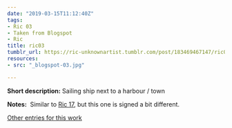 ```yaml
---
date: "2019-03-15T11:12:40Z"
tags:
- Ric 03
- Taken from Blogspot
- Ric
title: ric03
tumblr_url: https://ric-unknownartist.tumblr.com/post/183469467147/ric03
resources:
- src: "_blogspot-03.jpg"

---
```


**Short description:** Sailing ship next to a harbour / town

**Notes:** &nbsp;Similar to [Ric 17](/tags/Ric-17), but this one is signed a bit different.

[Other entries for this work](/tags/Ric-03)
